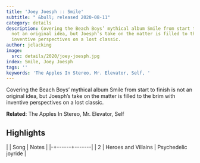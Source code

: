 ```yaml
---
title: 'Joey Joesph :: Smile'
subtitle: " &bull; released 2020-08-11"
category: details
description: Covering the Beach Boys’ mythical album Smile from start to finish is
  not an original idea, but Joesph’s take on the matter is filled to the brim with
  inventive perspectives on a lost classic.
author: jclacking
image:
  src: details/2020/joey-joesph.jpg
index: Smile, Joey Joesph
tags: ''
keywords: 'The Apples In Stereo, Mr. Elevator, Self, '
---
```

Covering the Beach Boys’ mythical album Smile from start to finish is not an original idea, but Joesph’s take on the matter is filled to the brim with inventive perspectives on a lost classic.<!--more-->

**Related**: The Apples In Stereo, Mr. Elevator, Self

## Highlights

| | Song | Notes |
|-+------+-------|
| 2 | Heroes and Villains | Psychedelic joyride |

